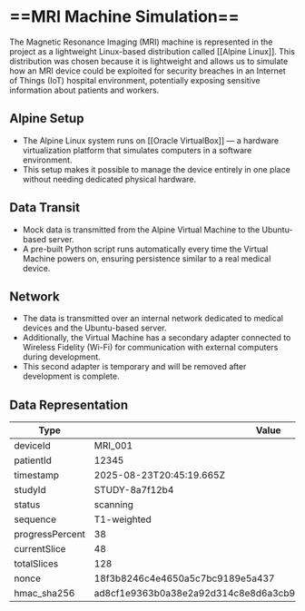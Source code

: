 # ==MRI Machine Simulation==

The Magnetic Resonance Imaging (MRI) machine is represented in the project as a lightweight Linux-based distribution called [[Alpine Linux]]. This distribution was chosen because it is lightweight and allows us to simulate how an MRI device could be exploited for security breaches in an Internet of Things (IoT) hospital environment, potentially exposing sensitive information about patients and workers.

## Alpine Setup
- The Alpine Linux system runs on [[Oracle VirtualBox]] — a hardware virtualization platform that simulates computers in a software environment.
- This setup makes it possible to manage the device entirely in one place without needing dedicated physical hardware.

## Data Transit
- Mock data is transmitted from the Alpine Virtual Machine to the Ubuntu-based server.  
- A pre-built Python script runs automatically every time the Virtual Machine powers on, ensuring persistence similar to a real medical device.

## Network
- The data is transmitted over an internal network dedicated to medical devices and the Ubuntu-based server.  
- Additionally, the Virtual Machine has a secondary adapter connected to Wireless Fidelity (Wi-Fi) for communication with external computers during development.  
- This second adapter is temporary and will be removed after development is complete.

## Data Representation

| Type            | Value                                                            |
| --------------- | ---------------------------------------------------------------- |
| deviceId        | MRI_001                                                          |
| patientId       | 12345                                                            |
| timestamp       | 2025-08-23T20:45:19.665Z                                         |
| studyId         | STUDY-8a7f12b4                                                   |
| status          | scanning                                                         |
| sequence        | T1-weighted                                                      |
| progressPercent | 38                                                               |
| currentSlice    | 48                                                               |
| totalSlices     | 128                                                              |
| nonce           | 18f3b8246c4e4650a5c7bc9189e5a437                                 |
| hmac_sha256     | ad8cf1e9363b0a38e2a92d314c8e8d6a3cb96b0a5f5cfba9dfe4979e5a3cfa09 |
